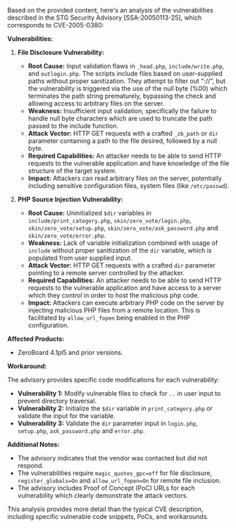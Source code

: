 Based on the provided content, here's an analysis of the vulnerabilities described in the STG Security Advisory [SSA-20050113-25], which corresponds to CVE-2005-0380:

**Vulnerabilities:**

1.  **File Disclosure Vulnerability:**
    *   **Root Cause:** Input validation flaws in `_head.php`, `include/write.php`, and `outlogin.php`. The scripts include files based on user-supplied paths without proper sanitization. They attempt to filter out "://", but the vulnerability is triggered via the use of the null byte (%00) which terminates the path string prematurely, bypassing the check and allowing access to arbitrary files on the server.
    *   **Weakness:** Insufficient input validation, specifically the failure to handle null byte characters which are used to truncate the path passed to the include function.
    *   **Attack Vector:** HTTP GET requests with a crafted `_zb_path` or `dir` parameter containing a path to the file desired, followed by a null byte.
    *   **Required Capabilities:** An attacker needs to be able to send HTTP requests to the vulnerable application and have knowledge of the file structure of the target system.
    *   **Impact:** Attackers can read arbitrary files on the server, potentially including sensitive configuration files, system files (like `/etc/passwd`).

2.  **PHP Source Injection Vulnerability:**
    *   **Root Cause:** Uninitialized `$dir` variables in `include/print_category.php`, `skin/zero_vote/login.php`, `skin/zero_vote/setup.php`, `skin/zero_vote/ask_password.php` and `skin/zero_vote/error.php`.
    *   **Weakness:** Lack of variable initialization combined with usage of `include` without proper sanitization of the `dir` variable, which is populated from user supplied input.
    *   **Attack Vector:** HTTP GET requests with a crafted `dir` parameter pointing to a remote server controlled by the attacker.
    *    **Required Capabilities:** An attacker needs to be able to send HTTP requests to the vulnerable application and have access to a server which they control in order to host the malicious php code.
    *   **Impact:** Attackers can execute arbitrary PHP code on the server by injecting malicious PHP files from a remote location. This is facilitated by `allow_url_fopen` being enabled in the PHP configuration.

**Affected Products:**
* ZeroBoard 4.1pl5 and prior versions.

**Workaround:**

The advisory provides specific code modifications for each vulnerability:
*   **Vulnerability 1:** Modify vulnerable files to check for `..` in user input to prevent directory traversal.
*   **Vulnerability 2:** Initialize the `$dir` variable in `print_category.php` or validate the input for the variable.
*  **Vulnerability 3:** Validate the `dir` parameter input in `login.php`, `setup.php`, `ask_password.php` and `error.php`.

**Additional Notes:**

*   The advisory indicates that the vendor was contacted but did not respond.
*   The vulnerabilities require `magic_quotes_gpc=off` for file disclosure, `register_globals=On` and `allow_url_fopen=On` for remote file inclusion.
*   The advisory includes Proof of Concept (PoC) URLs for each vulnerability which clearly demonstrate the attack vectors.

This analysis provides more detail than the typical CVE description, including specific vulnerable code snippets, PoCs, and workarounds.